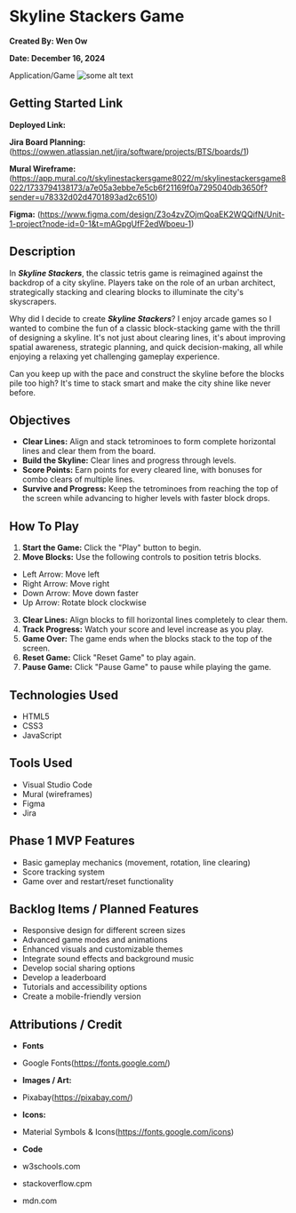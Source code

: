 # Skyline Stackers Game

**Created By: Wen Ow**

**Date: December 16, 2024**

Application/Game
![some alt text](www.url_to_an_image.com/image)

## Getting Started Link

**Deployed Link:**

**Jira Board Planning:** (https://owwen.atlassian.net/jira/software/projects/BTS/boards/1)

**Mural Wireframe:** (https://app.mural.co/t/skylinestackersgame8022/m/skylinestackersgame8022/1733794138173/a7e05a3ebbe7e5cb6f21169f0a7295040db3650f?sender=u78332d02d4701893ad2c6510)

**Figma:** (https://www.figma.com/design/Z3o4zvZOjmQoaEK2WQQifN/Unit-1-project?node-id=0-1&t=mAGpgUfF2edWboeu-1)

## Description

In ***Skyline Stackers***, the classic tetris game is reimagined against the backdrop of a city skyline. Players take on the role of an urban architect, strategically stacking and clearing blocks to illuminate the city's skyscrapers.

Why did I decide to create ***Skyline Stackers***? I enjoy arcade games so I wanted to combine the fun of a classic block-stacking game with the thrill of designing a skyline. It's not just about clearing lines, it's about improving spatial awareness, strategic planning, and quick decision-making, all while enjoying a relaxing yet challenging gameplay experience. 

Can you keep up with the pace and construct the skyline before the blocks pile too high? It's time to stack smart and make the city shine like never before.

## Objectives

- **Clear Lines:** Align and stack tetrominoes to form complete horizontal lines and clear them from the board.
- **Build the Skyline:** Clear lines and progress through levels.
- **Score Points:** Earn points for every cleared line, with bonuses for combo clears of multiple lines.
- **Survive and Progress:** Keep the tetrominoes from reaching the top of the screen while advancing to higher levels with faster block drops.

## How To Play

1. **Start the Game:** Click the "Play" button to begin.
2. **Move Blocks:** Use the following controls to position tetris blocks.
- Left Arrow: Move left
- Right Arrow: Move right
- Down Arrow: Move down faster
- Up Arrow: Rotate block clockwise
3. **Clear Lines:** Align blocks to fill horizontal lines completely to clear them.
4. **Track Progress:** Watch your score and level increase as you play.
5. **Game Over:** The game ends when the blocks stack to the top of the screen.
6. **Reset Game:** Click "Reset Game" to play again.
7. **Pause Game:** Click "Pause Game" to pause while playing the game.

## Technologies Used

- HTML5
- CSS3
- JavaScript

## Tools Used

- Visual Studio Code
- Mural (wireframes)
- Figma
- Jira

## Phase 1 MVP Features

- Basic gameplay mechanics (movement, rotation, line clearing)
- Score tracking system
- Game over and restart/reset functionality

## Backlog Items / Planned Features

- Responsive design for different screen sizes
- Advanced game modes and animations
- Enhanced visuals and customizable themes
- Integrate sound effects and background music
- Develop social sharing options
- Develop a leaderboard
- Tutorials and accessibility options
- Create a mobile-friendly version

## Attributions / Credit

- **Fonts**

- Google Fonts(https://fonts.google.com/)

- **Images / Art:** 

- Pixabay(https://pixabay.com/)

- **Icons:**

- Material Symbols & Icons(https://fonts.google.com/icons)

- **Code**

- w3schools.com
- stackoverflow.cpm
- mdn.com

